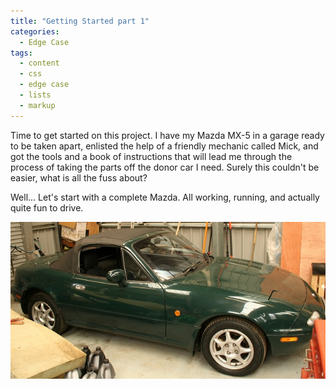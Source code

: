 ```yaml
---
title: "Getting Started part 1"
categories:
  - Edge Case
tags:
  - content
  - css
  - edge case
  - lists
  - markup
---
```


Time to get started on this project. I have my Mazda MX-5 in a garage ready to be taken apart, enlisted the help of a friendly mechanic called Mick, and got the tools and a book of instructions that will lead me through the process of taking the parts off the donor car I need. Surely this couldn't be easier, what is all the fuss about?

Well... Let's start with a complete Mazda. All working, running, and actually quite fun to drive.

![Mazda MX-5](../images/MX5-full.jpg)
